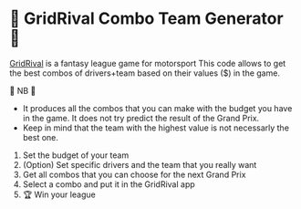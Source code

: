 # 🏁  GridRival Combo Team Generator 🏁 

[GridRival](https://www.gridrival.com/) is a fantasy league game for motorsport
This code allows to get the best combos of drivers+team based on their values ($) in the game.

🚩 NB 🚩
- It produces all the combos that you can make with the budget you have in the game. It does not try predict the result of the Grand Prix. 
- Keep in mind that the team with the highest value is not necessarly the best one.

1. Set the budget of your team
2. (Option) Set specific drivers and the team that you really want
3. Get all combos that you can choose for the next Grand Prix
4. Select a combo and put it in the GridRival app
5. 🏆 Win your league 
